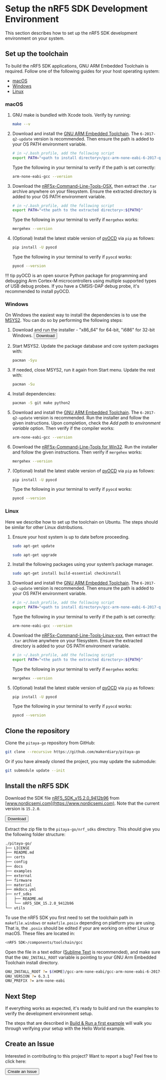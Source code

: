 # Setup the nRF5 SDK Development Environment

This section describes how to set up the nRF5 SDK development environment on your system.

## Set up the toolchain

To build the nRF5 SDK applications, GNU ARM Embedded Toolchain is required. Follow one of the following guides for your host operating system:

* [macOS](#macos)
* [Windows](#windows)
* [Linux](#linux)

### macOS

1. GNU make is bundled with Xcode tools. Verify by running:
	``` sh
	make --v
	```

2. Download and install the [GNU ARM Embedded Toolchain](https://developer.arm.com/open-source/gnu-toolchain/gnu-rm/downloads). The `6-2017-q2-update` version is recommended. Then ensure the path is added to your OS PATH environment variable.

    ``` sh
    # in ~/.bash_profile, add the following script
    export PATH="<path to install directory>/gcc-arm-none-eabi-6-2017-q2-update/bin:${PATH}"
    ```
    Type the following in your terminal to verify if the path is set correctly:

    ``` sh
    arm-none-eabi-gcc --version
    ```

3. Download the [nRF5x-Command-Line-Tools-OSX](https://www.nordicsemi.com/Software-and-Tools/Development-Tools/nRF-Command-Line-Tools/Download#infotabs), then extract the `.tar` archive anywhere on your filesystem. Ensure the extracted directory is added to your OS PATH environment variable.

    ``` sh
    # in ~/.bash_profile, add the following script
    export PATH="<the path to the extracted directory>:${PATH}"
    ```

    Type the following in your terminal to verify if `mergehex` works:
    ``` sh
    mergehex --version
    ```

4. (Optional) Install the latest stable version of [pyOCD](https://github.com/mbedmicro/pyOCD) via `pip` as follows:

	``` sh
	pip install -U pyocd
	```

	Type the following in your terminal to verify if `pyocd` works:
	``` sh
	pyocd --version
	```

!!! tip
	pyOCD is an open source Python package for programming and debugging Arm Cortex-M microcontrollers using multiple supported types of USB debug probes. If you have a CMSIS-DAP debug probe, it's recommended to install pyOCD.	

### Windows

On Windows the easiest way to install the dependencies is to use the [MSYS2](http://www.msys2.org/). You can do so by performing the following steps:

1. Download and run the installer - "x86_64" for 64-bit, "i686" for 32-bit Windows.
	<a href="http://www.msys2.org/"><button data-md-color-primary="marsala">Download</button></a>

2. Start MSYS2. Update the package database and core system packages with:

	``` sh
	pacman -Syu
	```

3. If needed, close MSYS2, run it again from Start menu. Update the rest with:

	``` sh
	pacman -Su
	```

4. Install dependencies:

	``` sh
	pacman -S git make python2
	```

5. Download and install the [GNU ARM Embedded Toolchain](https://developer.arm.com/open-source/gnu-toolchain/gnu-rm/downloads). The `6-2017-q2-update` version is recommended. Run the installer and follow the given instructions. Upon completion, check the *Add path to environment variable* option. Then verify if the compiler works:

    ``` sh
    arm-none-eabi-gcc --version
    ```

6. Download the [nRF5x-Command-Line-Tools for Win32](https://www.nordicsemi.com/Software-and-Tools/Development-Tools/nRF-Command-Line-Tools/Download#infotabs). Run the installer and follow the given instructions. Then verify if `mergehex` works:

    ``` sh
    mergehex --version
    ```

7. (Optional) Install the latest stable version of [pyOCD](https://github.com/mbedmicro/pyOCD) via `pip` as follows:

	``` sh
	pip install -U pyocd
	```
	Type the following in your terminal to verify if `pyocd` works:
	``` sh
	pyocd --version
	```

### Linux

Here we describe how to set up the toolchain on Ubuntu. The steps should be similar for other Linux distributions.

1. Ensure your host system is up to date before proceeding.

    ``` sh
    sudo apt-get update
    ```
    ``` sh
    sudo apt-get upgrade
    ```

2. Install the following packages using your system’s package manager.

    ``` sh
    sudo apt-get install build-essential checkinstall
    ```

3. Download and install the [GNU ARM Embedded Toolchain](https://developer.arm.com/open-source/gnu-toolchain/gnu-rm/downloads). The `6-2017-q2-update` version is recommended. Then ensure the path is added to your OS PATH environment variable.

    ``` sh
    # in ~/.bash_profile, add the following script
    export PATH="<path to install directory>/gcc-arm-none-eabi-6-2017-q2-update/bin:${PATH}"
    ```
    Type the following in your terminal to verify if the path is set correctly:

    ``` sh
    arm-none-eabi-gcc --version
    ```

4. Download the [nRF5x-Command-Line-Tools-Linux-xxx](https://www.nordicsemi.com/Software-and-Tools/Development-Tools/nRF-Command-Line-Tools/Download#infotabs), then extract the `.tar` archive anywhere on your filesystem. Ensure the extracted directory is added to your OS PATH environment variable.

    ``` sh
    # in ~/.bash_profile, add the following script
    export PATH="<the path to the extracted directory>:${PATH}"
    ```

    Type the following in your terminal to verify if `mergehex` works:
    ``` sh
    mergehex --version
    ```

5. (Optional) Install the latest stable version of [pyOCD](https://github.com/mbedmicro/pyOCD) via `pip` as follows:

	``` sh
	pip install -U pyocd
	```

	Type the following in your terminal to verify if `pyocd` works:
	``` sh
	pyocd --version
	```

## Clone the repository

Clone the `pitaya-go` repository from GitHub:

``` sh
git clone --recursive https://github.com/makerdiary/pitaya-go
```

Or if you have already cloned the project, you may update the submodule:

``` sh
git submodule update --init
```

## Install the nRF5 SDK

Download the SDK file [nRF5_SDK_v15.2.0_9412b96](https://www.nordicsemi.com/Software-and-Tools/Software/nRF5-SDK/Download#infotabs) from [www.nordicsemi.com](https://www.nordicsemi.com). Note that the current version is `15.2.0`.

<a href="https://www.nordicsemi.com/Software-and-Tools/Software/nRF5-SDK/Download#infotabs"><button data-md-color-primary="marsala">Download</button></a>

Extract the zip file to the `pitaya-go/nrf_sdks` directory. This should give you the following folder structure:

``` sh
./pitaya-go/
├── LICENSE
├── README.md
├── certs
├── config
├── docs
├── examples
├── external
├── firmware
├── material
├── mkdocs.yml
├── nrf_sdks
│   ├── README.md
│   └── nRF5_SDK_15.2.0_9412b96
└── utils
```

To use the nRF5 SDK you first need to set the toolchain path in `makefile.windows` or `makefile.posix` depending on platform you are using. That is, the `.posix` should be edited if your are working on either Linux or macOS. These files are located in:

``` sh
<nRF5 SDK>/components/toolchain/gcc
```

Open the file in a text editor ([Sublime Text](https://www.sublimetext.com/) is recommended), and make sure that the `GNU_INSTALL_ROOT` variable is pointing to your GNU Arm Embedded Toolchain install directory.

``` sh
GNU_INSTALL_ROOT ?= $(HOME)/gcc-arm-none-eabi/gcc-arm-none-eabi-6-2017-q2-update/bin/
GNU_VERSION ?= 6.3.1
GNU_PREFIX ?= arm-none-eabi
```

## Next Step

If everything works as expected, it's ready to build and run the examples to verify the development environment setup.

The steps that are described in [Build & Run a first example](build-n-run-a-first-example.md) will walk you through verifying your setup with the Hello World example.


## Create an Issue

Interested in contributing to this project? Want to report a bug? Feel free to click here:

<a href="https://github.com/makerdiary/pitaya-go/issues/new"><button data-md-color-primary="marsala"><i class="fa fa-github"></i> Create an Issue</button></a>
